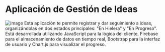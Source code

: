 # Aplicación de Gestión de Ideas

![image](https://github.com/Ccanochu/ideas/assets/63028873/bfdd226b-0e04-47f0-a71b-9b8dd48efca0)
Esta aplicación te permite registrar y dar seguimiento a ideas, organizándolas en dos estados principales: "En Hielera" y "En Progreso". Está desarrollada utilizando JavaScript para la lógica del cliente, Firebase para el almacenamiento de datos en tiempo real, Bootstrap para la interfaz de usuario y Chart.js para visualizar el progreso.


